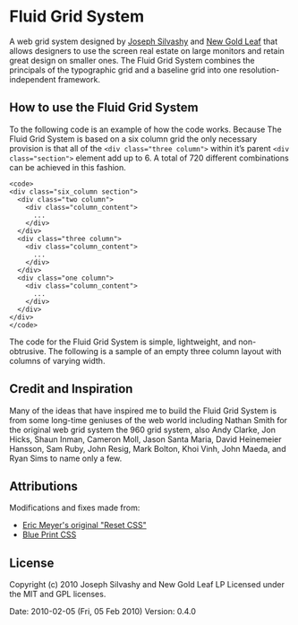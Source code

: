 # Fluid Grid System

A web grid system designed by [Joseph Silvashy](http://newgoldleaf.com/hello#joseph_silvashy "Joseph Silvashy") and [New Gold Leaf](http://newgoldleaf.com/ "New Gold Leaf") that allows designers to use the screen real estate on large monitors and retain great design on smaller ones. The Fluid Grid System combines the principals of the typographic grid and a baseline grid into one resolution-independent framework.

## How to use the Fluid Grid System
To the following code is an example of how the code works. Because The Fluid Grid System is based on a six column grid the only necessary provision is that all of the `<div class="three column">` within it’s parent `<div class="section">` element add up to 6. A total of 720 different combinations can be achieved in this fashion.

    <code>
    <div class="six_column section">
      <div class="two column">
        <div class="column_content">
          ...
        </div>
      </div>
      <div class="three column">
        <div class="column_content">
          ...
        </div>
      </div>
      <div class="one column">
        <div class="column_content">
          ...
        </div>
      </div>
    </div>
    </code>

The code for the Fluid Grid System is simple, lightweight, and non-obtrusive. The following is a sample of an empty three column layout with columns of varying width.

## Credit and Inspiration
Many of the ideas that have inspired me to build the Fluid Grid System is from some long-time geniuses of the web world including Nathan Smith for the original web grid system the 960 grid system, also Andy Clarke, Jon Hicks, Shaun Inman, Cameron Moll, Jason Santa Maria, David Heinemeier Hansson, Sam Ruby, John Resig, Mark Bolton, Khoi Vinh, John Maeda, and Ryan Sims to name only a few.

## Attributions
Modifications and fixes made from:
*   [Eric Meyer's original "Reset CSS"](http://meyerweb.com/eric/tools/css/reset/ "Eric Meyer's original 'Reset CSS'")
*   [Blue Print CSS](http://code.google.com/p/blueprintcss/ "Blue Print CSS")

## License
Copyright (c) 2010 Joseph Silvashy and New Gold Leaf LP
Licensed under the MIT and GPL licenses.

Date: 2010-02-05 (Fri, 05 Feb 2010)
Version: 0.4.0

